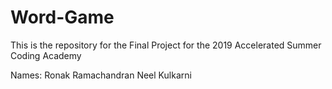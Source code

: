 # Word-Game
This is the repository for the Final Project for the 2019 Accelerated Summer Coding Academy

Names:
Ronak Ramachandran
Neel Kulkarni
